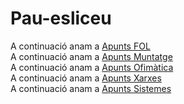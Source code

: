# Pau-esliceu
A continuació anam a [Apunts FOL](/FOL)  
A continuació anam a [Apunts Muntatge](/muntatge)  
A continuació anam a [Apunts Ofimàtica](/ofimatica/)  
A continuació anam a [Apunts Xarxes](/xarxes)  
A continuació anam a [Apunts Sistemes](/sistemes)  


